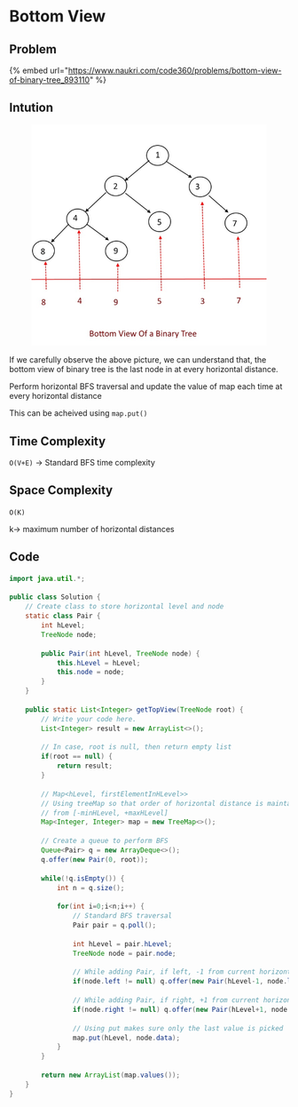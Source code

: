 # Bottom View

## Problem

{% embed url="https://www.naukri.com/code360/problems/bottom-view-of-binary-tree_893110" %}

## Intution

<figure><img src="../../../.gitbook/assets/image (1).png" alt=""><figcaption></figcaption></figure>

If we carefully observe the above picture, we can understand that, the bottom view of binary tree is the last node in at every horizontal distance.

Perform horizontal BFS traversal and update the value of map each time at every horizontal distance

This can be acheived using `map.put()`

## Time Complexity

`O(V+E)` -> Standard BFS time complexity

## Space Complexity

`O(K)`&#x20;

k-> maximum number of horizontal distances

## Code

```java
import java.util.*;

public class Solution {
    // Create class to store horizontal level and node
    static class Pair {
        int hLevel;
        TreeNode node;

        public Pair(int hLevel, TreeNode node) {
            this.hLevel = hLevel;
            this.node = node;
        }
    }

    public static List<Integer> getTopView(TreeNode root) {
        // Write your code here.
        List<Integer> result = new ArrayList<>();

        // In case, root is null, then return empty list
        if(root == null) {
            return result;
        }

        // Map<hLevel, firstElementInHLevel>>
        // Using treeMap so that order of horizontal distance is maintained
        // from [-minHLevel, +maxHLevel]
        Map<Integer, Integer> map = new TreeMap<>();
        
        // Create a queue to perform BFS
        Queue<Pair> q = new ArrayDeque<>();
        q.offer(new Pair(0, root));

        while(!q.isEmpty()) {
            int n = q.size();

            for(int i=0;i<n;i++) {
                // Standard BFS traversal
                Pair pair = q.poll();

                int hLevel = pair.hLevel;
                TreeNode node = pair.node;
                
                // While adding Pair, if left, -1 from current horizontal level
                if(node.left != null) q.offer(new Pair(hLevel-1, node.left));
                
                // While adding Pair, if right, +1 from current horizontal level
                if(node.right != null) q.offer(new Pair(hLevel+1, node.right));
                
                // Using put makes sure only the last value is picked
                map.put(hLevel, node.data);
            }
        }

        return new ArrayList(map.values());
    }
}
```

